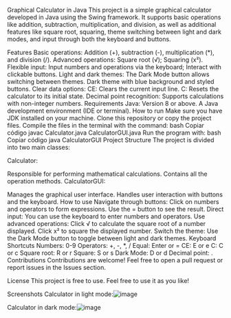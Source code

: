Graphical Calculator in Java
This project is a simple graphical calculator developed in Java using the Swing framework. It supports basic operations like addition, subtraction, multiplication, and division, as well as additional features like square root, squaring, theme switching between light and dark modes, and input through both the keyboard and buttons.

Features
Basic operations: Addition (+), subtraction (-), multiplication (*), and division (/).
Advanced operations:
Square root (√);
Squaring (x²).
Flexible input:
Input numbers and operations via the keyboard;
Interact with clickable buttons.
Light and dark themes:
The Dark Mode button allows switching between themes.
Dark theme with blue background and styled buttons.
Clear data options:
CE: Clears the current input line.
C: Resets the calculator to its initial state.
Decimal point recognition:
Supports calculations with non-integer numbers.
Requirements
Java: Version 8 or above.
A Java development environment (IDE or terminal).
How to run
Make sure you have JDK installed on your machine.
Clone this repository or copy the project files.
Compile the files in the terminal with the command:
bash
Copiar código
javac Calculator.java CalculatorGUI.java
Run the program with:
bash
Copiar código
java CalculatorGUI
Project Structure
The project is divided into two main classes:

Calculator:

Responsible for performing mathematical calculations.
Contains all the operation methods.
CalculatorGUI:

Manages the graphical user interface.
Handles user interaction with buttons and the keyboard.
How to use
Navigate through buttons:
Click on numbers and operators to form expressions.
Use the = button to see the result.
Direct input:
You can use the keyboard to enter numbers and operators.
Use advanced operations:
Click √ to calculate the square root of a number displayed.
Click x² to square the displayed number.
Switch the theme:
Use the Dark Mode button to toggle between light and dark themes.
Keyboard Shortcuts
Numbers: 0-9
Operators: +, -, *, /
Equal: Enter or =
CE: E or e
C: C or c
Square root: R or r
Square: S or s
Dark Mode: D or d
Decimal point: .
Contributions
Contributions are welcome! Feel free to open a pull request or report issues in the Issues section.

License
This project is free to use. Feel free to use it as you like!

Screenshots
Calculator in light mode:![image](https://github.com/user-attachments/assets/fd59d2a5-0828-40f3-a252-78a68595a1b7)

Calculator in dark mode:![image](https://github.com/user-attachments/assets/28a2c1ad-f5f8-4e63-8364-4a95c60c522f)

